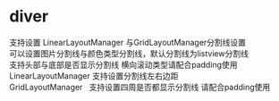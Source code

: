 # diver
支持设置 LinearLayoutManager 与GridLayoutManager分割线设置  
可以设置图片分割线与颜色类型分割线，默认分割线为listview分割线  
支持头部与底部是否显示分割线 横向滚动类型请配合padding使用  
LinearLayoutManager 支持设置分割线左右边距                      
GridLayoutManager   支持设置四周是否都显示分割线 请配合padding使用                  

